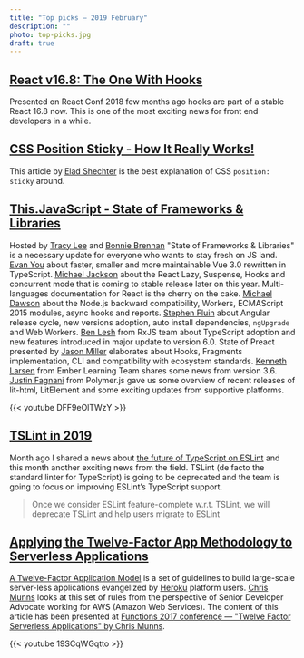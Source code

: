 ```yaml
---
title: "Top picks — 2019 February"
description: ""
photo: top-picks.jpg
draft: true
---
```


## [React v16.8: The One With Hooks](https://reactjs.org/blog/2019/02/06/react-v16.8.0.html)

Presented on React Conf 2018 few months ago hooks are part of a stable React 16.8 now. This is one of the most exciting news for front end developers in a while.

## [CSS Position Sticky - How It Really Works!](https://medium.com/@elad/css-position-sticky-how-it-really-works-54cd01dc2d46)

This article by [Elad Shechter](https://twitter.com/eladsc) is the best explanation of CSS `position: sticky` around.

## [This.JavaScript - State of Frameworks & Libraries](https://youtu.be/DFF9eOlTWzY)

Hosted by [Tracy Lee](https://twitter.com/ladyleet) and [Bonnie Brennan](https://twitter.com/bonnster75) "State of Frameworks & Libraries" is a necessary update for everyone who wants to stay fresh on JS land. [Evan You](https://twitter.com/@youyuxi) about faster, smaller and more maintainable Vue 3.0 rewritten in TypeScript. [Michael Jackson](https://twitter.com/@mjackson) about the React Lazy, Suspense, Hooks and concurrent mode that is coming to stable release later on this year. Multi-languages documentation for React is the cherry on the cake. [Michael Dawson](https://twitter.com/@mhdawson1) about the Node.js backward compatibility, Workers, ECMAScript 2015 modules, async hooks and reports. [Stephen Fluin](https://twitter.com/@stephenfluin) about Angular release cycle, new versions adoption, auto install dependencies, `ngUpgrade` and Web Workers. [Ben Lesh](https://twitter.com/@benlesh) from RxJS team about TypeScript adoption and new features introduced in major update to version 6.0. State of Preact presented by [Jason Miller](https://twitter.com/_developit) elaborates about Hooks, Fragments implementation, CLI and compatibility with ecosystem standards. [Kenneth Larsen](https://twitter.com/kennethlarsen) from Ember Learning Team shares some news from version 3.6. [Justin Fagnani](https://twitter.com/justinfagnani) from Polymer.js gave us some overview of recent releases of lit-html, LitElement and some exciting updates from supportive platforms.

{{< youtube DFF9eOlTWzY >}}

## [TSLint in 2019](https://medium.com/palantir/tslint-in-2019-1a144c2317a9)

Month ago I shared a news about [the future of TypeScript on ESLint](https://eslint.org/blog/2019/01/future-typescript-eslint) and this month another exciting news from the field. TSLint (de facto the standard linter for TypeScript) is going to be deprecated and the team is going to focus on improving ESLint’s TypeScript support.

> Once we consider ESLint feature-complete w.r.t. TSLint, we will deprecate TSLint and help users migrate to ESLint

## [Applying the Twelve-Factor App Methodology to Serverless Applications](https://aws.amazon.com/blogs/compute/applying-the-twelve-factor-app-methodology-to-serverless-applications/)

[A Twelve-Factor Application Model](https://12factor.net/) is a set of guidelines to build large-scale server-less applications evangelized by [Heroku](https://www.heroku.com/) platform users. [Chris Munns](https://twitter.com/chrismunns) looks at this set of rules from the perspective of Senior Developer Advocate working for AWS (Amazon Web Services). The content of this article has been presented at [Functions 2017 conference — "Twelve Factor Serverless Applications" by Chris Munns](https://youtu.be/19SCqWGqtto).

{{< youtube 19SCqWGqtto >}}
